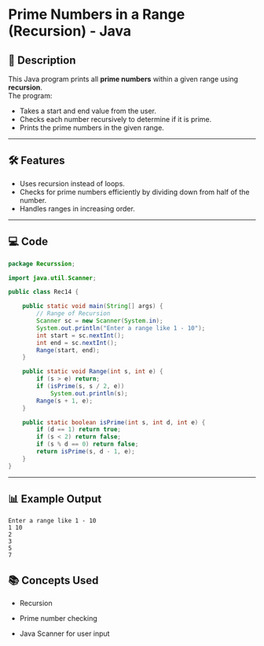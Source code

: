 # Prime Numbers in a Range (Recursion) - Java

## 📌 Description
This Java program prints all **prime numbers** within a given range using **recursion**.  
The program:
- Takes a start and end value from the user.
- Checks each number recursively to determine if it is prime.
- Prints the prime numbers in the given range.

---

## 🛠 Features
- Uses recursion instead of loops.
- Checks for prime numbers efficiently by dividing down from half of the number.
- Handles ranges in increasing order.

---

## 💻 Code

```java
package Recurssion;

import java.util.Scanner;

public class Rec14 {

    public static void main(String[] args) {
        // Range of Recursion
        Scanner sc = new Scanner(System.in);
        System.out.println("Enter a range like 1 - 10");
        int start = sc.nextInt();
        int end = sc.nextInt();
        Range(start, end);
    }

    public static void Range(int s, int e) {
        if (s > e) return;
        if (isPrime(s, s / 2, e))
            System.out.println(s);
        Range(s + 1, e);
    }

    public static boolean isPrime(int s, int d, int e) {
        if (d == 1) return true;
        if (s < 2) return false;
        if (s % d == 0) return false;
        return isPrime(s, d - 1, e);
    }
}
```
---
## 📊 Example Output
```
Enter a range like 1 - 10
1 10
2
3
5
7
```
## 📚 Concepts Used
- Recursion

- Prime number checking

- Java Scanner for user input
